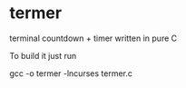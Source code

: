 # termer
terminal countdown + timer written in pure C

To build it just run

gcc -o termer -lncurses termer.c
